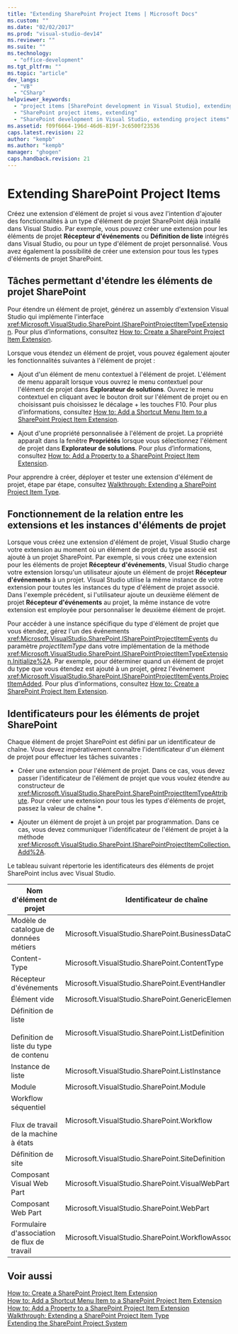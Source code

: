 ```yaml
---
title: "Extending SharePoint Project Items | Microsoft Docs"
ms.custom: ""
ms.date: "02/02/2017"
ms.prod: "visual-studio-dev14"
ms.reviewer: ""
ms.suite: ""
ms.technology: 
  - "office-development"
ms.tgt_pltfrm: ""
ms.topic: "article"
dev_langs: 
  - "VB"
  - "CSharp"
helpviewer_keywords: 
  - "project items [SharePoint development in Visual Studio], extending"
  - "SharePoint project items, extending"
  - "SharePoint development in Visual Studio, extending project items"
ms.assetid: f09f6664-196d-46d6-819f-3c6500f23536
caps.latest.revision: 22
author: "kempb"
ms.author: "kempb"
manager: "ghogen"
caps.handback.revision: 21
---
```

# Extending SharePoint Project Items
  Créez une extension d'élément de projet si vous avez l'intention d'ajouter des fonctionnalités à un type d'élément de projet SharePoint déjà installé dans Visual Studio.  Par exemple, vous pouvez créer une extension pour les éléments de projet **Récepteur d'événements** ou **Définition de liste** intégrés dans Visual Studio, ou pour un type d'élément de projet personnalisé.  Vous avez également la possibilité de créer une extension pour tous les types d'éléments de projet SharePoint.  
  
## Tâches permettant d'étendre les éléments de projet SharePoint  
 Pour étendre un élément de projet, générez un assembly d'extension Visual Studio qui implémente l'interface <xref:Microsoft.VisualStudio.SharePoint.ISharePointProjectItemTypeExtension>.  Pour plus d’informations, consultez [How to: Create a SharePoint Project Item Extension](../sharepoint/how-to-create-a-sharepoint-project-item-extension.md).  
  
 Lorsque vous étendez un élément de projet, vous pouvez également ajouter les fonctionnalités suivantes à l'élément de projet :  
  
-   Ajout d'un élément de menu contextuel à l'élément de projet.  L'élément de menu apparaît lorsque vous ouvrez le menu contextuel pour l'élément de projet dans **Explorateur de solutions**.  Ouvrez le menu contextuel en cliquant avec le bouton droit sur l'élément de projet ou en choisissant puis choisissez le décalage \+ les touches F10.  Pour plus d’informations, consultez [How to: Add a Shortcut Menu Item to a SharePoint Project Item Extension](../sharepoint/how-to-add-a-shortcut-menu-item-to-a-sharepoint-project-item-extension.md).  
  
-   Ajout d'une propriété personnalisée à l'élément de projet.  La propriété apparaît dans la fenêtre **Propriétés** lorsque vous sélectionnez l'élément de projet dans **Explorateur de solutions**.  Pour plus d’informations, consultez [How to: Add a Property to a SharePoint Project Item Extension](../sharepoint/how-to-add-a-property-to-a-sharepoint-project-item-extension.md).  
  
 Pour apprendre à créer, déployer et tester une extension d'élément de projet, étape par étape, consultez [Walkthrough: Extending a SharePoint Project Item Type](../sharepoint/walkthrough-extending-a-sharepoint-project-item-type.md).  
  
## Fonctionnement de la relation entre les extensions et les instances d'éléments de projet  
 Lorsque vous créez une extension d'élément de projet, Visual Studio charge votre extension au moment où un élément de projet du type associé est ajouté à un projet SharePoint.  Par exemple, si vous créez une extension pour les éléments de projet **Récepteur d'événements**, Visual Studio charge votre extension lorsqu'un utilisateur ajoute un élément de projet **Récepteur d'événements** à un projet.  Visual Studio utilise la même instance de votre extension pour toutes les instances du type d'élément de projet associé.  Dans l'exemple précédent, si l'utilisateur ajoute un deuxième élément de projet **Récepteur d'événements** au projet, la même instance de votre extension est employée pour personnaliser le deuxième élément de projet.  
  
 Pour accéder à une instance spécifique du type d'élément de projet que vous étendez, gérez l'un des événements <xref:Microsoft.VisualStudio.SharePoint.ISharePointProjectItemEvents> du paramètre *projectItemType* dans votre implémentation de la méthode <xref:Microsoft.VisualStudio.SharePoint.ISharePointProjectItemTypeExtension.Initialize%2A>.  Par exemple, pour déterminer quand un élément de projet du type que vous étendez est ajouté à un projet, gérez l'événement <xref:Microsoft.VisualStudio.SharePoint.ISharePointProjectItemEvents.ProjectItemAdded>.  Pour plus d’informations, consultez [How to: Create a SharePoint Project Item Extension](../sharepoint/how-to-create-a-sharepoint-project-item-extension.md).  
  
## Identificateurs pour les éléments de projet SharePoint  
 Chaque élément de projet SharePoint est défini par un identificateur de chaîne.  Vous devez impérativement connaître l'identificateur d'un élément de projet pour effectuer les tâches suivantes :  
  
-   Créer une extension pour l'élément de projet.  Dans ce cas, vous devez passer l'identificateur de l'élément de projet que vous voulez étendre au constructeur de <xref:Microsoft.VisualStudio.SharePoint.SharePointProjectItemTypeAttribute>.  Pour créer une extension pour tous les types d'éléments de projet, passez la valeur de chaîne **\***.  
  
-   Ajouter un élément de projet à un projet par programmation.  Dans ce cas, vous devez communiquer l'identificateur de l'élément de projet à la méthode <xref:Microsoft.VisualStudio.SharePoint.ISharePointProjectItemCollection.Add%2A>.  
  
 Le tableau suivant répertorie les identificateurs des éléments de projet SharePoint inclus avec Visual Studio.  
  
|Nom d'élément de projet|Identificateur de chaîne|  
|-----------------------------|------------------------------|  
|Modèle de catalogue de données métiers|Microsoft.VisualStudio.SharePoint.BusinessDataConnectivity|  
|Content\-Type|Microsoft.VisualStudio.SharePoint.ContentType|  
|Récepteur d'événements|Microsoft.VisualStudio.SharePoint.EventHandler|  
|Élément vide|Microsoft.VisualStudio.SharePoint.GenericElement|  
|Définition de liste<br /><br /> Definition de liste du type de contenu|Microsoft.VisualStudio.SharePoint.ListDefinition|  
|Instance de liste|Microsoft.VisualStudio.SharePoint.ListInstance|  
|Module|Microsoft.VisualStudio.SharePoint.Module|  
|Workflow séquentiel<br /><br /> Flux de travail de la machine à états|Microsoft.VisualStudio.SharePoint.Workflow|  
|Définition de site|Microsoft.VisualStudio.SharePoint.SiteDefinition|  
|Composant Visual Web Part|Microsoft.VisualStudio.SharePoint.VisualWebPart|  
|Composant Web Part|Microsoft.VisualStudio.SharePoint.WebPart|  
|Formulaire d'association de flux de travail|Microsoft.VisualStudio.SharePoint.WorkflowAssociation|  
  
## Voir aussi  
 [How to: Create a SharePoint Project Item Extension](../sharepoint/how-to-create-a-sharepoint-project-item-extension.md)   
 [How to: Add a Shortcut Menu Item to a SharePoint Project Item Extension](../sharepoint/how-to-add-a-shortcut-menu-item-to-a-sharepoint-project-item-extension.md)   
 [How to: Add a Property to a SharePoint Project Item Extension](../sharepoint/how-to-add-a-property-to-a-sharepoint-project-item-extension.md)   
 [Walkthrough: Extending a SharePoint Project Item Type](../sharepoint/walkthrough-extending-a-sharepoint-project-item-type.md)   
 [Extending the SharePoint Project System](../sharepoint/extending-the-sharepoint-project-system.md)  
  
  